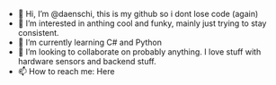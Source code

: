 - 👋 Hi, I’m @daenschi, this is my github so i dont lose code (again)
- 👀 I’m interested in anthing cool and funky, mainly just trying to stay consistent.
- 🌱 I’m currently learning C# and Python
- 💞️ I’m looking to collaborate on probably anything. I love stuff with hardware sensors and backend stuff.
- 📫 How to reach me: Here
